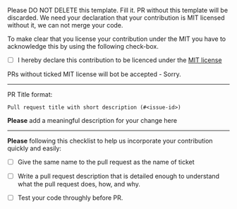 Please DO NOT DELETE this template. Fill it. PR without this template will be discarded. We need your declaration that
your contribution is MIT licensed without it, we can not merge your code.

To make clear that you license your contribution under the MIT you have to acknowledge this by using the following check-box.

 - [ ] I hereby declare this contribution to be licenced under the [MIT license](https://opensource.org/licenses/MIT)

PRs without ticked MIT license will bot be accepted - Sorry. 

---

PR Title format: 

    Pull request title with short description (#<issue-id>)

**Please** add a meaningful description for your change here

----

**Please** following this checklist to help us incorporate your contribution quickly and easily:

 - [ ] Give the same name to the pull request as the name of ticket 
 - [ ] Write a pull request description that is detailed enough to understand what the pull request does, how, and why.
 - [ ] Test your code throughly before PR.
 

